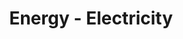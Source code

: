 ---
schema: default
title: Energy - Electricity
organization: Perth and Kinross Council
notes: >-
    Electricity usage data from Perth & Kinross Council owned buildings that have meters where automatic readings are recorded.  Data is for the last  2 years.
resources:
  - name: Energy - Electricity CSV
  - url: >-
      https://data.pkc.gov.uk/dataset/3d8d3d43-35fc-4da1-b52b-0daf6c9c6f72/resource/ed1fd7df-69c5-41a3-b52f-ca111a308d34/download/energyelectricity.csv
  - format: CSV
license: Open Government Licence 3.0 (United Kingdom)
category:

  - Energy
maintainer: Perth and Kinross Council
maintainer_email: someone@example.com
---